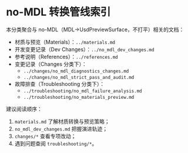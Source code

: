 # no-MDL 转换管线索引

本分类聚合与 no-MDL（MDL->UsdPreviewSurface，不打平）相关的文档：

- 材质与预览（Materials）：`../materials.md`
- 开发变更记录（Dev Changes）：`../no_mdl_dev_changes.md`
- 参考说明（References）：`../references.md`
- 变更记录（Changes 分类下）：
  - `../changes/no_mdl_diagnostics_changes.md`
  - `../changes/no_mdl_strict_pass_and_audit.md`
- 故障排查（Troubleshooting 分类下）：
  - `../troubleshooting/no_mdl_failure_analysis.md`
  - `../troubleshooting/no_materials_preview.md`

建议阅读顺序：
1. `materials.md` 了解材质转换与预览策略；
2. `no_mdl_dev_changes.md` 把握演进轨迹；
3. `changes/*` 查看专项改动；
4. 遇到问题查阅 `troubleshooting/*`。
